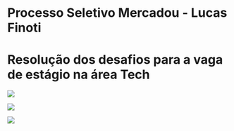 # Processo Seletivo Mercadou - Lucas Finoti
# Resolução dos desafios para a vaga de estágio na área Tech


![](https://raw.githubusercontent.com/FinotiLucas/Processo-Seletivo/master/images/wallpaper_1.png)

![](https://raw.githubusercontent.com/FinotiLucas/Processo-Seletivo/master/images/wallpaper_2.png)

![](https://raw.githubusercontent.com/FinotiLucas/Processo-Seletivo/master/images/wallpaper_3.png)